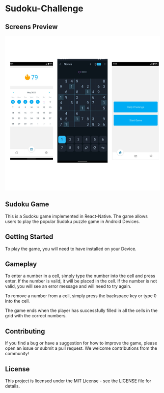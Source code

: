 # Sudoku-Challenge
## Screens Preview
![alt text](https://github.com/Luci04/Sudoku-Challenge/blob/master/SS/SS.png?raw=true)

## Sudoku Game
This is a Sudoku game implemented in React-Native. The game allows users to play the popular Sudoku puzzle game in Android Devices.

## Getting Started
To play the game, you will need to have installed on your Device.

## Gameplay
To enter a number in a cell, simply type the number into the cell and press enter. If the number is valid, it will be placed in the cell. If the number is not valid, you will see an error message and will need to try again.

To remove a number from a cell, simply press the backspace key or type 0 into the cell.

The game ends when the player has successfully filled in all the cells in the grid with the correct numbers.

## Contributing
If you find a bug or have a suggestion for how to improve the game, please open an issue or submit a pull request. We welcome contributions from the community!

## License
This project is licensed under the MIT License - see the LICENSE file for details.

